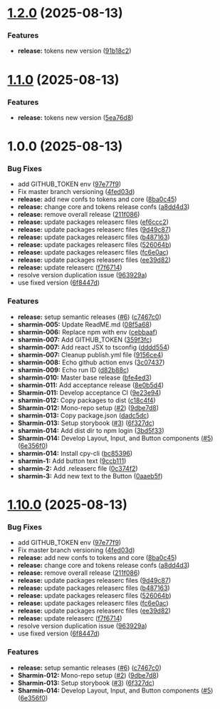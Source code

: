 # [1.2.0](https://github.com/amir-kaman/sharmin/compare/tokens-v1.1.0...tokens-v1.2.0) (2025-08-13)


### Features

* **release:** tokens new version ([91b18c2](https://github.com/amir-kaman/sharmin/commit/91b18c2aa5b4b5f9ccd3a8bab9c8b76282a877c5))

# [1.1.0](https://github.com/amir-kaman/sharmin/compare/tokens-v1.0.0...tokens-v1.1.0) (2025-08-13)


### Features

* **release:** tokens new version ([5ea76d8](https://github.com/amir-kaman/sharmin/commit/5ea76d8900f6ba7f0fa74679aa1849616b26ca0c))

# 1.0.0 (2025-08-13)


### Bug Fixes

* add GITHUB_TOKEN env ([97e77f9](https://github.com/amir-kaman/sharmin/commit/97e77f9f174c39ebbc26e96fbd01b9e3ea071ae4))
* Fix master branch versioning ([4fed03d](https://github.com/amir-kaman/sharmin/commit/4fed03dec5e2283d41ecc57cdc952fad67b8788e))
* **release:** add new confs to tokens and core ([8ba0c45](https://github.com/amir-kaman/sharmin/commit/8ba0c45bb789a79087d1bea41bb67f8f59e2ff3f))
* **release:** change core and tokens release confs ([a8dd4d3](https://github.com/amir-kaman/sharmin/commit/a8dd4d39c2dd63c4040b9d43c147859d9a0a0e81))
* **release:** remove overall release ([211f086](https://github.com/amir-kaman/sharmin/commit/211f0866b3e5ecdb7bf463ecf2150e58de9da456))
* **release:** update packages releaserc files ([ef6ccc2](https://github.com/amir-kaman/sharmin/commit/ef6ccc278cd4018d760dbee58d4a1f15b5b96d88))
* **release:** update packages releaserc files ([9d49c87](https://github.com/amir-kaman/sharmin/commit/9d49c87638ff924971799cbff1b5687bfea1c7fa))
* **release:** update packages releaserc files ([b487163](https://github.com/amir-kaman/sharmin/commit/b48716365e3b2cc1740ed851ece4de2019adaca7))
* **release:** update packages releaserc files ([526064b](https://github.com/amir-kaman/sharmin/commit/526064b048d8fab06b0d9228b5bfa80c2a1f8b56))
* **release:** update packages releaserc files ([fc6e0ac](https://github.com/amir-kaman/sharmin/commit/fc6e0ac71f2ecb6f80fc1bd74475cfb2fd252bb5))
* **release:** update packages releaserc files ([ee39d82](https://github.com/amir-kaman/sharmin/commit/ee39d82a312e8a5a1400a37100a0b71150fa9c06))
* **release:** update releaserc ([f7f6714](https://github.com/amir-kaman/sharmin/commit/f7f67143d4fea6c316d47c6fb9a772dc1ae8bf9e))
* resolve version duplication issue ([963929a](https://github.com/amir-kaman/sharmin/commit/963929a21b2623d891ccc632c3faa139778e4756))
* use fixed version ([6f8447d](https://github.com/amir-kaman/sharmin/commit/6f8447dbd95be202f3f8d3238721144506fe6a2c))


### Features

* **release:** setup semantic releases ([#6](https://github.com/amir-kaman/sharmin/issues/6)) ([c7467c0](https://github.com/amir-kaman/sharmin/commit/c7467c049136a971bfcae80262d0a0393692eb91))
* **sharmin-005:** Update ReadME.md ([08f5a68](https://github.com/amir-kaman/sharmin/commit/08f5a68a932b378a9395c676284174779436c74a))
* **sharmin-006:** Replace npm with env ([cebbaaf](https://github.com/amir-kaman/sharmin/commit/cebbaaf05fb2d3d5c26d4ceb91f6614fb7d78de7))
* **sharmin-007:** Add GITHUB_TOKEN ([359f3fc](https://github.com/amir-kaman/sharmin/commit/359f3fc9e90fa031fbc06778c565af68ab93fbf6))
* **sharmin-007:** Add react JSX to tsconfig ([dddd554](https://github.com/amir-kaman/sharmin/commit/dddd5545bc44727f380d72ce463d54f78d1bf845))
* **sharmin-007:** Cleanup publish.yml file ([9156ce4](https://github.com/amir-kaman/sharmin/commit/9156ce4346bfd1404d20a78036ed1b9e70268907))
* **sharmin-008:** Echo github action envs ([3c07437](https://github.com/amir-kaman/sharmin/commit/3c07437cd6c277d8e048ff62a4de882a312e5830))
* **sharmin-009:** Echo run ID ([d82b88c](https://github.com/amir-kaman/sharmin/commit/d82b88cdcef519efaf67e7e6912266cb5ff78d15))
* **sharmin-010:** Master base release ([bfe4ed3](https://github.com/amir-kaman/sharmin/commit/bfe4ed32c92ebc93dbb049b4db3a290eb45f157e))
* **sharmin-011:** Add acceptance release ([8e0b5d4](https://github.com/amir-kaman/sharmin/commit/8e0b5d4c1690c2c9da92d2ffa2de4a98450018a7))
* **Sharmin-011:** Develop acceptance CI ([9e23e94](https://github.com/amir-kaman/sharmin/commit/9e23e9425aedb39b7d70d8321c5be6bbb963b885))
* **sharmin-012:** Copy packages to dist ([c18c4f4](https://github.com/amir-kaman/sharmin/commit/c18c4f4de2a1b8a323434ebbecc1a202458aa8a0))
* **Sharmin-012:** Mono-repo setup ([#2](https://github.com/amir-kaman/sharmin/issues/2)) ([9dbe7d8](https://github.com/amir-kaman/sharmin/commit/9dbe7d8eebfa0b1c42fe74f73f493785f2420a66))
* **sharmin-013:** Copy package.json ([dadc5dc](https://github.com/amir-kaman/sharmin/commit/dadc5dc61839687552370f8e4b92761e59a1ca5d))
* **Sharmin-013:** Setup storybook ([#3](https://github.com/amir-kaman/sharmin/issues/3)) ([6f327dc](https://github.com/amir-kaman/sharmin/commit/6f327dc6167c95cecc72afc1b385955d0c3ddf63))
* **sharmin-014:** Add dist dir to npm login ([3bd5f33](https://github.com/amir-kaman/sharmin/commit/3bd5f330c1d5af8fb2c5be09d9096bc063f14b0c))
* **Sharmin-014:** Develop Layout, Input, and Button components ([#5](https://github.com/amir-kaman/sharmin/issues/5)) ([6e356f0](https://github.com/amir-kaman/sharmin/commit/6e356f03a2a9948a20c60332ae055ff762a5f65d))
* **sharmin-014:** Install cpy-cli ([bc85396](https://github.com/amir-kaman/sharmin/commit/bc8539600e37b185910963a2986776d8cf7ba71b))
* **sharmin-1:** Add button text ([9ccb111](https://github.com/amir-kaman/sharmin/commit/9ccb111b3e1b3f5a4402b2b59b8698413fbf9d46))
* **sharmin-2:** Add .releaserc file ([0c374f2](https://github.com/amir-kaman/sharmin/commit/0c374f2873d1a2c0753baaadd499876302ad8534))
* **sharmin-3:** Add new text to the Button ([0aaeb5f](https://github.com/amir-kaman/sharmin/commit/0aaeb5f68accc6162cf5a900145b4040b328f530))

# [1.10.0](https://github.com/amir-kaman/sharmin/compare/v1.9.0...v1.10.0) (2025-08-13)


### Bug Fixes

* add GITHUB_TOKEN env ([97e77f9](https://github.com/amir-kaman/sharmin/commit/97e77f9f174c39ebbc26e96fbd01b9e3ea071ae4))
* Fix master branch versioning ([4fed03d](https://github.com/amir-kaman/sharmin/commit/4fed03dec5e2283d41ecc57cdc952fad67b8788e))
* **release:** add new confs to tokens and core ([8ba0c45](https://github.com/amir-kaman/sharmin/commit/8ba0c45bb789a79087d1bea41bb67f8f59e2ff3f))
* **release:** change core and tokens release confs ([a8dd4d3](https://github.com/amir-kaman/sharmin/commit/a8dd4d39c2dd63c4040b9d43c147859d9a0a0e81))
* **release:** remove overall release ([211f086](https://github.com/amir-kaman/sharmin/commit/211f0866b3e5ecdb7bf463ecf2150e58de9da456))
* **release:** update packages releaserc files ([9d49c87](https://github.com/amir-kaman/sharmin/commit/9d49c87638ff924971799cbff1b5687bfea1c7fa))
* **release:** update packages releaserc files ([b487163](https://github.com/amir-kaman/sharmin/commit/b48716365e3b2cc1740ed851ece4de2019adaca7))
* **release:** update packages releaserc files ([526064b](https://github.com/amir-kaman/sharmin/commit/526064b048d8fab06b0d9228b5bfa80c2a1f8b56))
* **release:** update packages releaserc files ([fc6e0ac](https://github.com/amir-kaman/sharmin/commit/fc6e0ac71f2ecb6f80fc1bd74475cfb2fd252bb5))
* **release:** update packages releaserc files ([ee39d82](https://github.com/amir-kaman/sharmin/commit/ee39d82a312e8a5a1400a37100a0b71150fa9c06))
* **release:** update releaserc ([f7f6714](https://github.com/amir-kaman/sharmin/commit/f7f67143d4fea6c316d47c6fb9a772dc1ae8bf9e))
* resolve version duplication issue ([963929a](https://github.com/amir-kaman/sharmin/commit/963929a21b2623d891ccc632c3faa139778e4756))
* use fixed version ([6f8447d](https://github.com/amir-kaman/sharmin/commit/6f8447dbd95be202f3f8d3238721144506fe6a2c))


### Features

* **release:** setup semantic releases ([#6](https://github.com/amir-kaman/sharmin/issues/6)) ([c7467c0](https://github.com/amir-kaman/sharmin/commit/c7467c049136a971bfcae80262d0a0393692eb91))
* **Sharmin-012:** Mono-repo setup ([#2](https://github.com/amir-kaman/sharmin/issues/2)) ([9dbe7d8](https://github.com/amir-kaman/sharmin/commit/9dbe7d8eebfa0b1c42fe74f73f493785f2420a66))
* **Sharmin-013:** Setup storybook ([#3](https://github.com/amir-kaman/sharmin/issues/3)) ([6f327dc](https://github.com/amir-kaman/sharmin/commit/6f327dc6167c95cecc72afc1b385955d0c3ddf63))
* **Sharmin-014:** Develop Layout, Input, and Button components ([#5](https://github.com/amir-kaman/sharmin/issues/5)) ([6e356f0](https://github.com/amir-kaman/sharmin/commit/6e356f03a2a9948a20c60332ae055ff762a5f65d))
